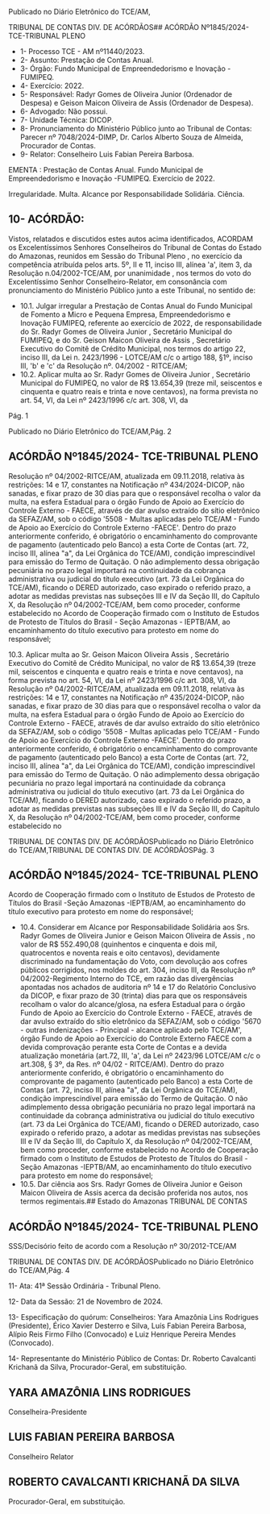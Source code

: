 Publicado  no  Diário  Eletrônico do TCE/AM,

TRIBUNAL DE CONTAS DIV. DE ACÓRDÃOS## ACÓRDÃO Nº1845/2024- TCE-TRIBUNAL PLENO

- 1- Processo TCE - AM nº11440/2023.
- 2- Assunto: Prestação de Contas Anual.
- 3- Órgão: Fundo Municipal de Empreendedorismo e Inovação - FUMIPEQ.
- 4- Exercício: 2022.
- 5- Responsável: Radyr  Gomes  de  Oliveira  Junior  (Ordenador  de  Despesa)  e  Geison Maicon Oliveira de Assis (Ordenador de Despesa).
- 6- Advogado: Não possui.
- 7- Unidade Técnica: DICOP.
- 8- Pronunciamento  do  Ministério  Público  junto  ao  Tribunal  de  Contas: Parecer  nº 7048/2024-DIMP, Dr. Carlos Alberto Souza de Almeida, Procurador de Contas.
- 9- Relator: Conselheiro Luis Fabian Pereira Barbosa.

EMENTA : Prestação de Contas Anual. Fundo Municipal de Empreendedorismo e Inovação -FUMIPEQ. Exercício de 2022.

Irregularidade. Multa. Alcance por Responsabilidade Solidária. Ciência.

## 10-  ACÓRDÃO:

Vistos, relatados e discutidos estes autos acima identificados, ACORDAM os Excelentíssimos Senhores Conselheiros do Tribunal de Contas do Estado do Amazonas, reunidos em Sessão do Tribunal Pleno , no exercício da competência atribuída pelos arts. 5º, II e 11, inciso III, alínea 'a', item 3, da  Resolução  n.04/2002-TCE/AM, por unanimidade ,  nos  termos  do  voto  do  Excelentíssimo  Senhor  Conselheiro-Relator, em consonância com pronunciamento do Ministério Público junto a este Tribunal, no sentido de:

- 10.1. Julgar irregular a Prestação de Contas Anual do Fundo Municipal de Fomento a Micro e Pequena Empresa, Empreendedorismo e Inovação FUMIPEQ, referente ao exercício de 2022, de responsabilidade do Sr. Radyr Gomes de Oliveira Junior , Secretário Municipal do FUMIPEQ, e  do Sr.  Geison  Maicon Oliveira  de  Assis ,  Secretário  Executivo  do Comitê de Crédito Municipal, nos termos do artigo 22, inciso III, da Lei n. 2423/1996 - LOTCE/AM c/c o artigo 188, §1º, inciso III, 'b' e 'c' da Resolução nº. 04/2002 - RITCE/AM;
- 10.2. Aplicar  multa ao Sr.  Radyr  Gomes  de  Oliveira  Junior ,  Secretário Municipal do FUMIPEQ,  no  valor de R$ 13.654,39 (treze mil, seiscentos e cinquenta e quatro reais e trinta e nove centavos), na forma prevista no art. 54, VI, da Lei nº 2423/1996 c/c art. 308, VI, da

Pág. 1

Publicado  no  Diário  Eletrônico do TCE/AM,Pág. 2

## ACÓRDÃO Nº1845/2024- TCE-TRIBUNAL PLENO

Resolução  nº  04/2002-RITCE/AM,  atualizada  em  09.11.2018,  relativa às restrições: 14 e 17, constantes na Notificação nº 434/2024-DICOP, não sanadas, e fixar prazo de 30 dias para que o responsável recolha o valor da multa, na esfera Estadual para o órgão Fundo de Apoio ao Exercício do Controle Externo - FAECE, através de dar avulso extraído do  sítio eletrônico da  SEFAZ/AM,  sob  o  código  '5508  -  Multas aplicadas  pelo  TCE/AM  -  Fundo  de  Apoio  ao  Exercício  do  Controle Externo -FAECE'.  Dentro do prazo anteriormente conferido, é obrigatório o encaminhamento do comprovante de pagamento (autenticado  pelo  Banco)  a  esta  Corte  de  Contas  (art.  72,  inciso  III, alínea "a", da Lei Orgânica do TCE/AM), condição imprescindível para emissão do Termo de Quitação. O não adimplemento dessa obrigação pecuniária  no  prazo  legal  importará  na  continuidade  da  cobrança administrativa ou judicial do título executivo (art. 73 da Lei Orgânica do TCE/AM), ficando o DERED autorizado, caso expirado o referido prazo, a adotar as medidas previstas nas subseções III e IV da Seção III, do Capítulo  X,  da  Resolução  nº  04/2002-TCE/AM,  bem  como  proceder, conforme  estabelecido  no  Acordo  de  Cooperação  firmado  com  o Instituto de Estudos de Protesto de Títulos do Brasil - Seção Amazonas -  IEPTB/AM, ao encaminhamento do título executivo para protesto em nome do responsável;

10.3. Aplicar  multa ao Sr. Geison  Maicon  Oliveira  Assis , Secretário Executivo  do  Comitê  de  Crédito  Municipal,  no  valor  de R$ 13.654,39 (treze  mil,  seiscentos  e  cinquenta  e  quatro  reais  e  trinta  e  nove centavos), na forma prevista no art. 54, VI, da Lei nº 2423/1996 c/c art. 308, VI, da Resolução nº 04/2002-RITCE/AM, atualizada em 09.11.2018, relativa às restrições: 14 e 17, constantes na Notificação nº 435/2024-DICOP, não sanadas, e fixar prazo de 30 dias para que o responsável recolha o valor da multa, na esfera Estadual para o órgão Fundo de Apoio ao Exercício do Controle Externo - FAECE, através de dar  avulso  extraído  do  sítio  eletrônico  da  SEFAZ/AM,  sob  o  código '5508 - Multas aplicadas pelo TCE/AM - Fundo de Apoio ao Exercício do Controle Externo -FAECE'.  Dentro do prazo anteriormente conferido, é obrigatório o encaminhamento do comprovante de pagamento (autenticado pelo Banco) a esta Corte de Contas (art. 72, inciso III, alínea "a", da Lei Orgânica do TCE/AM), condição imprescindível para emissão do Termo de Quitação. O não adimplemento dessa obrigação pecuniária no prazo legal importará na continuidade da cobrança administrativa ou judicial do título executivo (art.  73  da  Lei  Orgânica  do  TCE/AM),  ficando  o  DERED  autorizado, caso  expirado  o  referido  prazo,  a  adotar  as  medidas  previstas  nas subseções  III  e  IV  da  Seção  III,  do  Capítulo  X,  da  Resolução  nº 04/2002-TCE/AM,  bem  como  proceder,  conforme  estabelecido  no

TRIBUNAL DE CONTAS DIV. DE ACÓRDÃOSPublicado  no  Diário  Eletrônico do TCE/AM,TRIBUNAL DE CONTAS DIV. DE ACÓRDÃOSPág. 3

## ACÓRDÃO Nº1845/2024- TCE-TRIBUNAL PLENO

Acordo de Cooperação firmado com o Instituto de Estudos de Protesto de Títulos do Brasil -Seção Amazonas -IEPTB/AM, ao encaminhamento  do  título executivo para protesto em  nome  do responsável;

- 10.4. Considerar  em  Alcance  por  Responsabilidade  Solidária aos Srs. Radyr  Gomes  de  Oliveira  Junior e Geison  Maicon  Oliveira  de Assis ,  no valor de R$ 552.490,08 (quinhentos e cinquenta e dois mil, quatrocentos e noventa reais e oito centavos), devidamente discriminado  na  fundamentação  do  Voto,  com  devolução  aos  cofres públicos corrigidos, nos moldes do art. 304, inciso III, da Resolução nº 04/2002-Regimento Interno do TCE, em  razão das divergências apontadas nos achados de auditoria nº 14 e 17 do Relatório Conclusivo da DICOP, e fixar prazo de 30 (trinta) dias para que os responsáveis recolham  o  valor  do  alcance/glosa,  na  esfera  Estadual  para  o  órgão Fundo de Apoio ao Exercício do Controle Externo - FAECE, através de dar  avulso  extraído  do  sítio  eletrônico  da  SEFAZ/AM,  sob  o  código '5670  -  outras  indenizações  -  Principal  -  alcance  aplicado  pelo TCE/AM',  órgão  Fundo  de  Apoio  ao  Exercício  do  Controle  Externo  FAECE com a devida comprovação perante esta Corte de Contas e a devida  atualização  monetária  (art.72,  III,  'a',  da  Lei  nº  2423/96  LOTCE/AM c/c o art.308, § 3º, da Res. nº 04/02 - RITCE/AM). Dentro do prazo anteriormente conferido, é obrigatório o encaminhamento do comprovante de pagamento (autenticado pelo Banco) a esta Corte de Contas  (art.  72,  inciso  III,  alínea  "a",  da  Lei  Orgânica  do  TCE/AM), condição  imprescindível  para  emissão  do  Termo  de  Quitação.  O  não adimplemento dessa obrigação pecuniária no prazo legal importará na continuidade da cobrança administrativa ou judicial do título executivo (art.  73  da  Lei  Orgânica  do  TCE/AM),  ficando  o  DERED  autorizado, caso  expirado  o  referido  prazo,  a  adotar  as  medidas  previstas  nas subseções  III  e  IV  da  Seção  III,  do  Capítulo  X,  da  Resolução  nº 04/2002-TCE/AM,  bem  como  proceder,  conforme  estabelecido  no Acordo de Cooperação firmado com o Instituto de Estudos de Protesto de Títulos do Brasil -Seção Amazonas -IEPTB/AM, ao encaminhamento  do  título executivo para protesto em  nome  do responsável;
- 10.5. Dar  ciência aos Srs.  Radyr  Gomes  de  Oliveira  Junior e Geison Maicon Oliveira de Assis acerca da decisão proferida nos autos, nos termos regimentais.## Estado do Amazonas TRIBUNAL DE CONTAS

## ACÓRDÃO Nº1845/2024- TCE-TRIBUNAL PLENO

SSS/Decisório feito de acordo com a Resolução nº 30/2012-TCE/AM

TRIBUNAL DE CONTAS DIV. DE ACÓRDÃOSPublicado  no  Diário  Eletrônico do TCE/AM,Pág. 4

11-  Ata: 41ª Sessão Ordinária - Tribunal Pleno.

12-  Data da Sessão: 21 de Novembro de 2024.

13-  Especificação do quórum: Conselheiros: Yara Amazônia Lins Rodrigues (Presidente), Érico Xavier Desterro e Silva, Luís Fabian Pereira Barbosa, Alípio Reis Firmo Filho (Convocado) e Luiz Henrique Pereira Mendes (Convocado).

14-  Representante do Ministério Público de Contas: Dr. Roberto Cavalcanti Krichanã da Silva, Procurador-Geral, em substituição.

## YARA AMAZÔNIA LINS RODRIGUES

Conselheira-Presidente

## LUIS FABIAN PEREIRA BARBOSA

Conselheiro Relator

## ROBERTO CAVALCANTI KRICHANÃ DA SILVA

Procurador-Geral, em substituição.